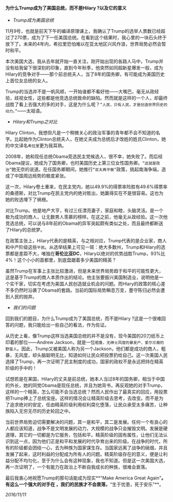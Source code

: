#### 为什么Trump成为了美国总统，而不是Hilary ?以及它的意义

- *Trump成为美国总统*

11月9号，也就是前天下午的编译原理课上，我确认了Trump的选举人票数已经超过了270票，成为了下一任美国总统。在看到这个结果时，我心里的一块石头终于放下了。未来的4年内，希拉里恐怕难以在亚太地区兴风作浪，世界局势必然会暂时和平。

本次美国大选，我从去年就开始一直关注，刚开始出现的各路人马中，Trump并没有给我留下很深刻的印象，直到今年秋季，他突然如同超新星爆发一般，成为Hilary的竞争对手——那个前总统夫人，当了8年的国务卿，有可能成为美国历史上首位女总统的女人。

Trump的当选并不是一帆风顺，一开始谁都不看好他——大嘴巴，毫无从政经验，歧视女性，这些都是他竞选总统致命的缺陷。然而就是这样的一个人，却最终战胜了看上去强大的多的对手，这是为什么呢？`“人民，只有人民，才是创造世界历史的动力。”`——太祖语。

- *Hilary和Trump之对比*

Hilary Clinton，我想但凡是一个稍微关心的政治军事的青年都不会不知道的名字。比起她作为Clinton总统夫人，在她丈夫成为总统后才改姓的姓氏Clinton，她的中文译名`希拉里`更为我耳熟。

2008年，她和现任总统Obama竞选民主党候选人，很不幸，她失败了。而后经Obama提议，她成为了国务卿，也时美国历史上第三位女性国务卿。`“这就是政治”`她无奈的说道。在任国务卿期间，她推行`“亚太再平衡”`政策，挑起南海争端，造成了中国周边局势的极度紧张。

这一次，Hilary卷土重来，在民主党内，她以49.9%的得票率险胜有49.6%得票率的桑德斯，对比Trump在民主党内的绝对胜出，她赢得实在不是很容易。这也为她的败选埋下了祸根。

对比Trump。他是地产大亨，有过三任漂亮妻子，家庭和睦，头脑灵活。是一个极为成功的商人，让无数男人羡慕的榜样。在这之前，他毫无从政经验。这一次他竞选总统，可以说与8年前的Obama的异军突起颇有类似之处，而且最终都断送了Hilary的总统梦。

在政策主张上，Hilary代表的是精英，与之相对应，Trump代表的是企业家，商人和中产阶级这些`平民`。从选举结果上可见一斑：绝大多数州，Trump和Hilary的选票都是差距不大，唯独在**哥伦比亚DC**，Hilary以绝对的优势战胜Trump，93%比4%！这个小小的首都里，到底盘踞着多少美国的精英？

虽然Trump在军事上主张比较激进，但是未来世界局势趋于和平的可能性更大，这是基于Trump的商人本质作出的结论。他主张要振兴美国制造业，说明他是一个实干家，切实在考虑为美国人民创造就业机会的问题。而Hlary的政策的核心差不多仍然时沿袭了Obama的套路。当前的国际局势瞬息万变，墨守陈归必然会遭到人民的抛弃。

- *我们的问题*

回到我们的题目，为什么Trump成为了美国总统，而不是Hilary ?这是一个很难回答的问题，我只能给出一些自己的看法，作为佐证。

从历史上看，像Trump这样当选美国总统的并不是没有，现今美国的20刀纸币上印着的那位——Andrew Jackson，就是一位`粗鲁，无绅士风度的暴发户、爱尔兰裔的野蛮人`。因此，Trump又被美国人称为另一个Jackson，他们都是成功的商人，粗暴，无风度，却头脑聪明无比，知道如何让民众把投票扔给自己。这一次美国人民选择了Trump，再一次证明了民主制度的成功，国家的政权不是永远把持在精英阶级的手中的！

试想若是在某国，Hilary的丈夫是前总统，她本人当过8年的国务卿，相当于中国的外长，她的同党Obama是现任总统，并且为她背书，再反观她的对手Trump，这样的一个精英，怎么可能不会当选总统？然而人民作出了最真实的回应，用投票把Trump捧上了总统宝座。这样的情况会让精英阶级去思考，去改变。而不是为了追求绝对的安定，任由精英阶级利用权利腐化堕落，让民众承受太多痛苦，让种族陷入无穷无尽的历史轮回之中。

当前世界局势迫切需要解决的问题，其一是和平，其二是发展。任何一个有良心的人都应该知道，战争不是文明发展的动力，大规模的战争只会摧毁文明。发展是硬道理，其它的一切都是为它服务，包括和平。精英阶级的固有属性，让他们无法认识到这一点，因为他们正是和平和发展的时代孕育出来的阶级。在战争的时代，所有的阶级都会团结一心，去为种族为国家谋生存。当国家远离了战争的硝烟，并且发展了起来，这时利益的分配成为所有人的问题。精英阶级存在的意义，便是让利益分配不均匀化，至于为什么会有这种现象，我也不知道。但是这一次美国大选，再一次证明了，一个有能力在政治上不断自我成长的种族，很难会衰落。

最后我衷心地祝愿Trump的那句话能成为现实**"Make America Great Again"**。有这么一个强大的对手在 ，我们的民族才不会衰落，**“生于忧患，死于安乐”**。

*2016/11/11*